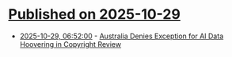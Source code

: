 # [Published on 2025-10-29](index.md)

* [2025-10-29, 06:52:00](https://soylentnews.org/article.pl?sid=25/10/28/1243217&from=rss) - [Australia Denies Exception for AI Data Hoovering in Copyright Review](https://soylentnews.org/article.pl?sid=25/10/28/1243217&from=rss)
